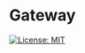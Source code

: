 # Gateway

[![License: MIT](https://img.shields.io/badge/License-MIT-green.svg)](https://github.com/mauriciogeneroso/spring-shopping-api/blob/master/LICENSE)
